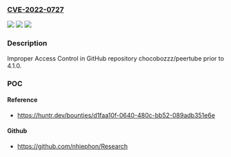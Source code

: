 ### [CVE-2022-0727](https://cve.mitre.org/cgi-bin/cvename.cgi?name=CVE-2022-0727)
![](https://img.shields.io/static/v1?label=Product&message=chocobozzz%2Fpeertube&color=blue)
![](https://img.shields.io/static/v1?label=Version&message=%3C%204.1.0%20&color=brighgreen)
![](https://img.shields.io/static/v1?label=Vulnerability&message=CWE-284%20Improper%20Access%20Control&color=brighgreen)

### Description

Improper Access Control in GitHub repository chocobozzz/peertube prior to 4.1.0.

### POC

#### Reference
- https://huntr.dev/bounties/d1faa10f-0640-480c-bb52-089adb351e6e

#### Github
- https://github.com/nhiephon/Research

